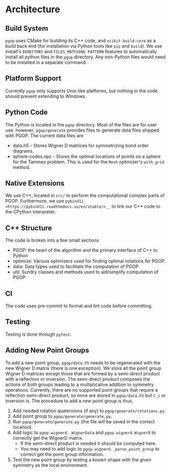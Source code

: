 # Architecture
## Build System
`pgop` uses CMake for building its C++ code, and `scikit-build-core` as a build back end (for installation via Python tools like `pip` and `build`).
We use install's `DIRECTORY` and `FILES_MATCHING PATTERN` features to automatically install all python files in the `pgop` directory.
Any non-Python files would need to be installed in a separate command.

## Platform Support
Currently `pgop` only supports Unix-like platforms, but nothing in the code should prevent extending to Windows.

## Python Code
The Python is located in the `pgop` directory.
Most of the files are for user use; however, `pgop/generate` provides files to generate data files shipped with PGOP.
The current data files are
* data.h5 - Stores Wigner D matrices for symmetrizing bond order diagrams.
* sphere-codes.npz - Stores the optimal locations of points on a sphere for the Tammes problem.
  This is used for the ``Mesh`` optimizer's ``with_grid`` method.

## Native Extensions
We use C++, located in `src/` to perform the computational complex parts of PGOP.
Furthermore, we use `pybind11 <https://pybind11.readthedocs.io/en/stable/>__` to link our C++ code to the CPython interpreter.

## C++ Structure
The code is broken into a few small sections
- PGOP: the heart of the algorithm and the primary interface of C++ to Python
- optimize: Various optimizers used for finding optimal rotations for PGOP.
- data: Data types used to facilitate the computation of PGOP
- util: Sundry classes and methods used to aid/simplify computation of PGOP

## CI
The code uses pre-commit to format and lint code before committing.

## Testing
Testing is done through `pytest`.

## Adding New Point Groups
To add a new point group, `pgop/data.h5` needs to be regenerated with the new Wigner D matrix (there is one exception).
We store all the point group Wigner D matrices except those that are formed by a semi-direct product with a reflection or inversion.
The semi-direct product composes the actions of both groups leading to a multiplicative addition to symmetry operations.
Currently, there are no supported point groups that require a reflection semi-direct product, so none are stored in `pgop/data.h5` but `C_i` or inversion is.
The procedure to add a new point group is thus,
1. Add needed rotation quaternions (if any) to `pgop/generate/rotations.py`.
2. Add point group to `pgop/generate/generate.py`.
3. Run `pgop/generate/generate.py` (the file will be saved in the correct location).
4. Add logic to `pgop.wignerd._WignerData` and `pgop.wignerd.WignerD` to correctly get the WignerD matrix.
    * If the semi-direct product is needed it should be computed here.
    * You may need to add logic to `pgop.wignerd._parse_point_group` to correct get the point group information.
5. Test the new point group by testing a known shape with the given symmetry as the local environment.
